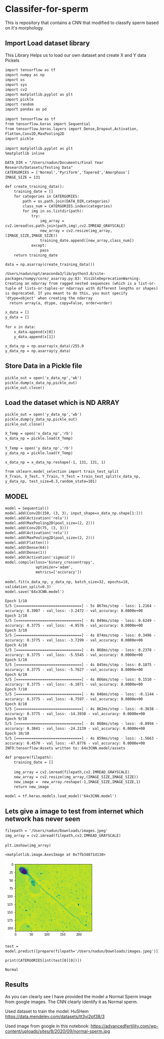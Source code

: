 # Classifer-for-sperm
This is repository that contains a CNN that modified to classify sperm based on it's morphology.

## Import Load dataset library

This Library Helps us to load our own dataset and create X and Y data Pickels


```
import tensorflow as tf
import numpy as np
import os
import sys
import cv2
import matplotlib.pyplot as plt
import pickle
import random
import pandas as pd

import tensorflow as tf
from tensorflow.keras import Sequential
from tensorflow.keras.layers import Dense,Dropout,Activation, Flatten,Conv2D,MaxPooling2D
import pickle

import matplotlib.pyplot as plt
%matplotlib inline
```


```
DATA_DIR = "/Users/nadun/Documents/Final Year Research/Datasets/Testing Data"
CATERGORIES = ['Normal','Pyriform','Tapered','Amorphous']
IMAGE_SIZE = 131
```


```
def create_training_data():
    training_date = []
    for categories in CATERGORIES:
        path = os.path.join(DATA_DIR,categories)
        class_num = CATERGORIES.index(categories)
        for img in os.listdir(path):
            try:
                img_array = cv2.imread(os.path.join(path,img),cv2.IMREAD_GRAYSCALE)
                new_array = cv2.resize(img_array,(IMAGE_SIZE,IMAGE_SIZE))
                training_date.append([new_array,class_num])
            except:
                pass
    return training_date
```


```
data = np.asarray(create_training_data())
```

    /Users/nadun/opt/anaconda3/lib/python3.8/site-packages/numpy/core/_asarray.py:83: VisibleDeprecationWarning: Creating an ndarray from ragged nested sequences (which is a list-or-tuple of lists-or-tuples-or ndarrays with different lengths or shapes) is deprecated. If you meant to do this, you must specify 'dtype=object' when creating the ndarray
      return array(a, dtype, copy=False, order=order)



```
x_data = []
y_data = []

for x in data:
    x_data.append(x[0])
    y_data.append(x[1])
```


```
x_data_np = np.asarray(x_data)/255.0
y_data_np = np.asarray(y_data)
```

## Store Data in a Pickle file


```
pickle_out = open('x_data_np','wb')
pickle.dump(x_data_np,pickle_out)
pickle_out.close()
```

## Load the dataset which is ND ARRAY


```
pickle_out = open('y_data_np','wb')
pickle.dump(y_data_np,pickle_out)
pickle_out.close()
```


```
X_Temp = open('x_data_np','rb')
x_data_np = pickle.load(X_Temp)

Y_Temp = open('y_data_np','rb')
y_data_np = pickle.load(Y_Temp)
```


```
x_data_np = x_data_np.reshape(-1, 131, 131, 1)
```


```
from sklearn.model_selection import train_test_split
X_Train, X_Test, Y_Train, Y_Test = train_test_split(x_data_np, y_data_np, test_size=0.3,random_state=101)
```

## MODEL


```
model = Sequential()
model.add(Conv2D(150, (3, 3), input_shape=x_data_np.shape[1:]))
model.add(Activation('relu'))
model.add(MaxPooling2D(pool_size=(2, 2)))
model.add(Conv2D(75, (3, 3)))
model.add(Activation('relu'))
model.add(MaxPooling2D(pool_size=(2, 2)))
model.add(Flatten())
model.add(Dense(64))
model.add(Dense(1))
model.add(Activation('sigmoid'))
model.compile(loss='binary_crossentropy',
              optimizer='adam',
              metrics=['accuracy'])

model.fit(x_data_np, y_data_np, batch_size=32, epochs=10, validation_split=0.3)
model.save('64x3CNN.model')
```

    Epoch 1/10
    5/5 [==============================] - 5s 867ms/step - loss: 1.2164 - accuracy: 0.3907 - val_loss: -3.2472 - val_accuracy: 0.0000e+00
    Epoch 2/10
    5/5 [==============================] - 4s 849ms/step - loss: 0.6249 - accuracy: 0.3775 - val_loss: -4.9576 - val_accuracy: 0.0000e+00
    Epoch 3/10
    5/5 [==============================] - 4s 874ms/step - loss: 0.3496 - accuracy: 0.3775 - val_loss: -3.7299 - val_accuracy: 0.0000e+00
    Epoch 4/10
    5/5 [==============================] - 4s 868ms/step - loss: 0.2378 - accuracy: 0.3775 - val_loss: -5.5545 - val_accuracy: 0.0000e+00
    Epoch 5/10
    5/5 [==============================] - 4s 845ms/step - loss: 0.1875 - accuracy: 0.3775 - val_loss: -5.7627 - val_accuracy: 0.0000e+00
    Epoch 6/10
    5/5 [==============================] - 4s 866ms/step - loss: 0.1510 - accuracy: 0.3775 - val_loss: -6.1071 - val_accuracy: 0.0000e+00
    Epoch 7/10
    5/5 [==============================] - 4s 846ms/step - loss: -0.1144 - accuracy: 0.3775 - val_loss: -8.7597 - val_accuracy: 0.0000e+00
    Epoch 8/10
    5/5 [==============================] - 4s 862ms/step - loss: -0.3638 - accuracy: 0.3775 - val_loss: -14.3938 - val_accuracy: 0.0000e+00
    Epoch 9/10
    5/5 [==============================] - 4s 860ms/step - loss: -0.8994 - accuracy: 0.3841 - val_loss: -24.2139 - val_accuracy: 0.0000e+00
    Epoch 10/10
    5/5 [==============================] - 4s 859ms/step - loss: -1.5663 - accuracy: 0.4570 - val_loss: -47.8776 - val_accuracy: 0.0000e+00
    INFO:tensorflow:Assets written to: 64x3CNN.model/assets



```
def prepare(filepath):
    training_date = []
    
    img_array = cv2.imread(filepath,cv2.IMREAD_GRAYSCALE)
    new_array = cv2.resize(img_array,(IMAGE_SIZE,IMAGE_SIZE))
    new_image =  new_array.reshape(-1,IMAGE_SIZE,IMAGE_SIZE,1)
    return new_image
```


```
model = tf.keras.models.load_model('64x3CNN.model')
```

## Lets give a image to test from internet which network has never seen


```
filepath = '/Users/nadun/Downloads/images.jpeg'
img_array = cv2.imread(filepath,cv2.IMREAD_GRAYSCALE)

plt.imshow(img_array)
```




    <matplotlib.image.AxesImage at 0x7fb34871d130>




    
![png](output_20_1.png)
    



```
test = model.predict([prepare(filepath='/Users/nadun/Downloads/images.jpeg')])
```


```
print(CATERGORIES[int(test[0][0])])
```

    Normal


## Results

As you can clearly see I have provided the model a Normal Sperm image from google images. The CNN clearly identify it as Normal sperm.

Used dataset to train the model: HuSHem https://data.mendeley.com/datasets/tt3yj2pf38/3

Used image from google in this notebook: https://advancedfertility.com/wp-content/uploads/sites/8/2020/09/normal-sperm.jpg


```

```
